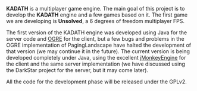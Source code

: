 **KADATH** is a multiplayer game engine. The main goal of this project is to develop the **KADATH** engine and a few games based on it. The first game we are developing is **Unsolved**, a 6 degrees of freedom multiplayer FPS.

The first version of the KADATH engine was developed using Java for the server code and [OGRE](http://www.ogre3d.org) for the client, but a few bugs and problems in the OGRE implementation of PagingLandscape have halted the development of that version (we may continue it in the future). The current version is being developed completely under Java, using the excellent [jMonkeyEngine](http://www.jmonkeyengine.com) for the client and the same server implementation (we have discussed using the DarkStar project for the server, but it may come later).

All the code for the development phase will be released under the GPLv2.